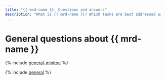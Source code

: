 ```yaml
---
title: "{{ mrd-name }}. Questions and answers"
description: "What is {{ mrd-name }}? Which tasks are best addressed using {{ mrd-name }}, and which using VMs with databases? What part of database management and maintenance is {{ mrd-name }} responsible for? Find the answers to these and other questions in this article."
---
```


# General questions about {{ mrd-name }}


{% include [general-minitoc](../../_qa/managed-redis/minitoc/general.md) %}

{% include [general](../../_qa/managed-redis/general.md) %}
